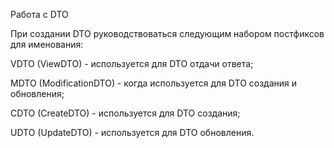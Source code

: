 Работа с DTO

При создании DTO руководствоваться следующим набором постфиксов для именования:

VDTO (ViewDTO) - используется для DTO отдачи ответа;

MDTO (ModificationDTO) - когда используется для DTO создания и обновления;

CDTO (CreateDTO) - используется для DTO создания;

UDTO (UpdateDTO) - используется для DTO обновления.